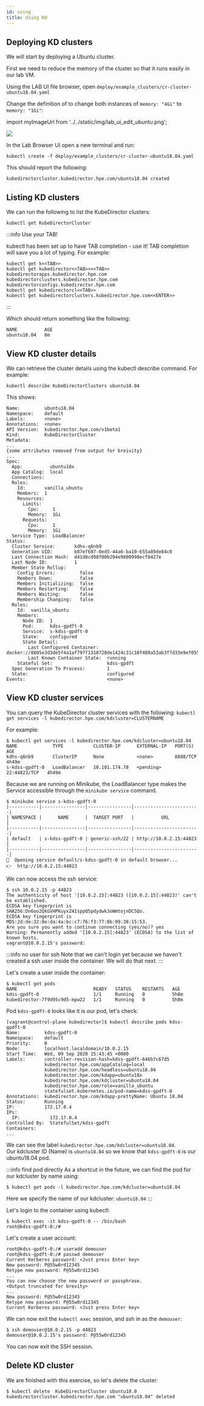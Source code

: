 ```yaml
---
id: using 
title: Using KD
---
```


## Deploying KD clusters

We will start by deploying a Ubuntu cluster.  

First we need to reduce the memory of the cluster so that it runs easily in our lab VM.

Using the LAB UI file browser, open `deploy/example_clusters/cr-cluster-ubuntu18.04.yaml`

Change the definition of to change both instances of `memory: "4Gi"` to `memory: "1Gi"`:

import myImageUrl from '../../static/img/lab_ui_edit_ubuntu.png';

<img src={myImageUrl}/>


In the Lab Browser UI open a new terminal and run: 

```
kubectl create -f deploy/example_clusters/cr-cluster-ubuntu18.04.yaml
```

This should report the following:

```
kubedirectorcluster.kubedirector.hpe.com/ubuntu18.04 created
```

## Listing KD clusters

We can run the following to list the KubeDirector clusters:

```
kubectl get KubeDirectorCluster
```

:::info Use your TAB!

kubectl has been set up to have TAB completion - use it!
TAB completion will save you a lot of typing. For example:

```
kubectl get k<<TAB>>
kubectl get kubedirector<<TAB>><<TAB>>
kubedirectorapps.kubedirector.hpe.com      kubedirectorclusters.kubedirector.hpe.com  kubedirectorconfigs.kubedirector.hpe.com
kubectl get kubedirectorcl<<TAB>>
kubectl get kubedirectorclusters.kubedirector.hpe.com<<ENTER>>
```
:::

Which should return something like the following:

```
NAME          AGE
ubuntu18.04   0m
```

## View KD cluster details

We can retrieve the cluster details using the kubectl describe command.
For example:

```
kubectl describe KubeDirectorClusters ubuntu18.04
```

This shows:

```
Name:         ubuntu18.04
Namespace:    default
Labels:       <none>
Annotations:  <none>
API Version:  kubedirector.hpe.com/v1beta1
Kind:         KubeDirectorCluster
Metadata:
... 
{some attributes removed from output for breivity}
...
Spec:
  App:          ubuntu18x
  App Catalog:  local
  Connections:
  Roles:
    Id:       vanilla_ubuntu
    Members:  1
    Resources:
      Limits:
        Cpu:     1
        Memory:  1Gi
      Requests:
        Cpu:     1
        Memory:  1Gi
  Service Type:  LoadBalancer
Status:
  Cluster Service:       kdhs-q6nb9
  Generation UID:        b87ef697-0ed5-44a6-ba10-655a89de84c0
  Last Connection Hash:  d41d8cd98f00b204e9800998ecf8427e
  Last Node ID:          1
  Member State Rollup:
    Config Errors:         false
    Members Down:          false
    Members Initializing:  false
    Members Restarting:    false
    Members Waiting:       false
    Membership Changing:   false
  Roles:
    Id:  vanilla_ubuntu
    Members:
      Node ID:  1
      Pod:      kdss-gpdft-0
      Service:  s-kdss-gpdft-0
      State:    configured
      State Detail:
        Last Configured Container:   docker://8805e3d3de5f4a1af797f1310720de1424c31c10f489a53ab3f7d33e9ef05589
        Last Known Container State:  running
    Stateful Set:                    kdss-gpdft
  Spec Generation To Process:        1
  State:                             configured
Events:                              <none>
```

## View KD cluster services

You can query the KubeDirector cluster services with the following:  `kubectl get services -l kubedirector.hpe.com/kdcluster=CLUSTERNAME`

For example:

```
$ kubectl get services -l kubedirector.hpe.com/kdcluster=ubuntu18.04
NAME             TYPE           CLUSTER-IP      EXTERNAL-IP   PORT(S)        AGE
kdhs-q6nb9       ClusterIP      None            <none>        8888/TCP       4h49m
s-kdss-gpdft-0   LoadBalancer   10.101.174.78   <pending>     22:44823/TCP   4h49m
```

Because we are running on Minikube, the LoadBalancer type makes the Service accessible through the `minikube service` command.

```
$ minikube service s-kdss-gpdft-0
|-----------|----------------|----------------|------------------------|
| NAMESPACE |      NAME      |  TARGET PORT   |          URL           |
|-----------|----------------|----------------|------------------------|
| default   | s-kdss-gpdft-0 | generic-ssh/22 | http://10.0.2.15:44823 |
|-----------|----------------|----------------|------------------------|
🎉  Opening service default/s-kdss-gpdft-0 in default browser...
👉  http://10.0.2.15:44823
```

We can now access the ssh service:

```
$ ssh 10.0.2.15 -p 44823
The authenticity of host '[10.0.2.15]:44823 ([10.0.2.15]:44823)' can't be established.
ECDSA key fingerprint is SHA256:Dn6oo2QkGVHPKuyxZ4IsppQ5pdydwkJoWmtojnDC5Qo.
ECDSA key fingerprint is MD5:2d:de:32:8e:da:4a:bc:c7:76:f3:77:8b:99:38:15:53.
Are you sure you want to continue connecting (yes/no)? yes
Warning: Permanently added '[10.0.2.15]:44823' (ECDSA) to the list of known hosts.
vagrant@10.0.2.15's password:
```

:::info no user for ssh
Note that we can't login yet because we haven't created a ssh user inside the container.
We will do that next.
:::

Let's create a user inside the container:

```
$ kubectl get pods
NAME                            READY   STATUS    RESTARTS   AGE
kdss-gpdft-0                    1/1     Running   0          5h8m
kubedirector-7f9d95c9d5-mpw22   1/1     Running   0          5h8m
```

Pod `kdss-gpdft-0` looks like it is our pod, let's check:

```
[vagrant@control-plane kubedirector]$ kubectl describe pods kdss-gpdft-0 
Name:         kdss-gpdft-0
Namespace:    default
Priority:     0
Node:         localhost.localdomain/10.0.2.15
Start Time:   Wed, 09 Sep 2020 15:43:45 +0000
Labels:       controller-revision-hash=kdss-gpdft-646b7c67d5
              kubedirector.hpe.com/appCatalog=local
              kubedirector.hpe.com/headless=ubuntu18.04
              kubedirector.hpe.com/kdapp=ubuntu18x
              kubedirector.hpe.com/kdcluster=ubuntu18.04
              kubedirector.hpe.com/role=vanilla_ubuntu
              statefulset.kubernetes.io/pod-name=kdss-gpdft-0
Annotations:  kubedirector.hpe.com/kdapp-prettyName: Ubuntu 18.04
Status:       Running
IP:           172.17.0.4
IPs:
  IP:           172.17.0.4
Controlled By:  StatefulSet/kdss-gpdft
Containers:
...
```

We can see the label `kubedirector.hpe.com/kdcluster=ubuntu18.04`.  
Our kdcluster ID (Name) is `ubuntu18.04` so we know that `kdss-gpdft-0` is our ubuntu18.04 pod.


:::info find pod directly
As a shortcut in the future, we can find the pod for our kdcluster by name using:

```
$ kubectl get pods -l kubedirector.hpe.com/kdcluster=ubuntu18.04
```

Here we specify the name of our kdcluster: `ubuntu18.04`
:::


Let's login to the container using kubectl:

```
$ kubectl exec -it kdss-gpdft-0 -- /bin/bash
root@kdss-gpdft-0:/# 
```

Let's create a user account:

```
root@kdss-gpdft-0:/# useradd demouser
root@kdss-gpdft-0:/# passwd demouser
Current Kerberos password: <Just press Enter key>
New password: P@55w0rd12345
Retype new password: P@55w0rd12345
...
You can now choose the new password or passphrase.
<Output truncated for brevity>
...
New password: P@55w0rd12345
Retype new password: P@55w0rd12345
Current Kerberos password: <Just press Enter key>
```

We can now exit the `kubectl exec` session, and ssh in as the `demouser`:

```
$ ssh demouser@10.0.2.15 -p 44823
demouser@10.0.2.15's password: P@55w0rd12345
```

You can now exit the SSH session.

## Delete KD cluster

We are finished with this exercise, so let's delete the cluster:

```
$ kubectl delete  KubeDirectorCluster ubuntu18.0
kubedirectorcluster.kubedirector.hpe.com "ubuntu18.04" deleted
```
